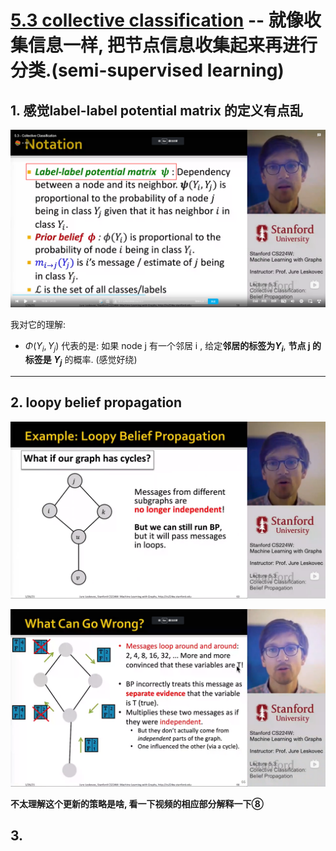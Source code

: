 # [5.3 collective classification](https://www.bilibili.com/video/BV1RZ4y1c7Co?p=16&vd_source=50d90e3800a4d748295727d11723ed9f) -- 就像收集信息一样, 把节点信息收集起来再进行分类.(semi-supervised learning)

## 1. 感觉label-label potential matrix 的定义有点乱

![](images/2022-09-27-20-04-25.png)

我对它的理解:

- $\Phi(Y_i, Y_j)$ 代表的是: 如果 node j 有一个邻居 i , 给定**邻居的标签为$Y_i$**, **节点 j 的标签是 $Y_j$** 的概率. (感觉好绕)

---

## 2. loopy belief propagation

![](images/2022-09-27-20-43-18.png)

![](images/2022-09-27-20-45-29.png)

**不太理解这个更新的策略是啥, 看一下视频的相应部分解释一下⑧**

## 3.
